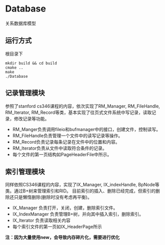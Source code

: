 # Database
关系数据库模型



## 运行方式

根目录下

```
mkdir build && cd build
cmake ..
make
./Database
```



## 记录管理模块

参照了stanford cs346课程的内容，依次实现了RM_Manager, RM_FileHandle, RM_Iterator, RM_Record等类，基本实现了往页式文件系统中写记录，读取记录，修改记录等功能。

* RM_Manger负责调用fileio和bufmanager中的接口，创建文件，控制读写。
* RM_FileHandle负责管理一个文件中的读写记录等操作。
* RM_Record负责记录每条记录在文件中的位置和内容。
* RM_Iterator负责从文件中读取符合条件的记录。
* 每个文件的第一页结构如PageHeaderFile中所示。

## 索引管理模块

同样依照CS346课程的内容，实现了IX_Manager, IX_indexHandle, BpNode等类。通过B+树来管理索引和RID。
目前索引的插入、删除已经完成，但索引的删除还只是懒惰删除(删除时没有考虑再平衡)。

* IX_Manager 负责打开，关闭，创建，删除索引文件。
* IX_IndexManager 负责管理B+树，并向其中插入索引，删除索引。
* IX_Iterator 负责读取相关内容
* 每个索引文件的第一页如IX_HeaderPage所示

**注：因为大量使用new，会导致内存碎片化，需要进行优化**